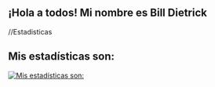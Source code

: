 ## ¡Hola a todos! Mi nombre es Bill Dietrick

//Estadisticas

## Mis estadísticas son:

[![Mis estadísticas son:](https://github-readme-stats.vercel.app/api?username=DevCodeDark)](https://github.com/anuraghazra/github-readme-stats)
